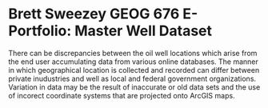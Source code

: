Brett Sweezey GEOG 676 E-Portfolio: Master Well Dataset
======
There can be discrepancies between the oil well locations which arise from the end user accumulating data from various online databases. The manner in which geographical location is collected and recorded can differ between private inudustries and well as local and federal government organizations. Variation in data may be the result of inaccurate or old data sets and the use of incorect coordinate systems that are projected onto ArcGIS maps. 
